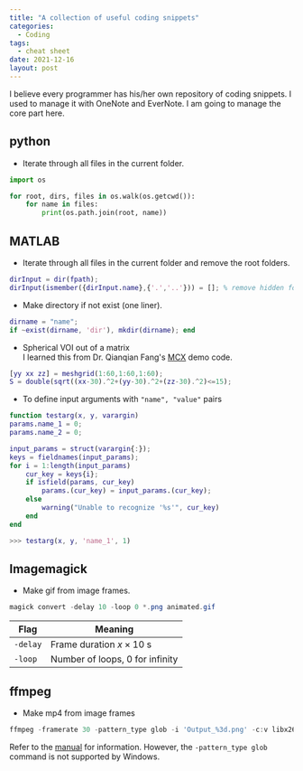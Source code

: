 ```yaml
---
title: "A collection of useful coding snippets"
categories:
  - Coding
tags:
  - cheat sheet
date: 2021-12-16
layout: post
---
```


I believe every programmer has his/her own repository of coding snippets. I used to manage it with OneNote and EverNote. I am going to manage the core part here.

## python

- Iterate through all files in the current folder.

```python
import os

for root, dirs, files in os.walk(os.getcwd()):
    for name in files:
        print(os.path.join(root, name))
```

## MATLAB

- Iterate through all files in the current folder and remove the root folders.

```matlab
dirInput = dir(fpath);
dirInput(ismember({dirInput.name},{'.','..'})) = []; % remove hidden folder
```

- Make directory if not exist (one liner).

```matlab
dirname = "name";
if ~exist(dirname, 'dir'), mkdir(dirname); end
```

- Spherical VOI out of a matrix\
I learned this from Dr. Qianqian Fang's [MCX](http://mcx.space/) demo code.

```matlab
[yy xx zz] = meshgrid(1:60,1:60,1:60);
S = double(sqrt((xx-30).^2+(yy-30).^2+(zz-30).^2)<=15);
```

- To define input arguments with `"name", "value"` pairs

```matlab
function testarg(x, y, varargin)
params.name_1 = 0;
params.name_2 = 0;

input_params = struct(varargin{:});
keys = fieldnames(input_params);
for i = 1:length(input_params)
    cur_key = keys{i};
    if isfield(params, cur_key)
        params.(cur_key) = input_params.(cur_key); 
    else
        warning("Unable to recognize '%s'", cur_key)
    end
end
```

```matlab
>>> testarg(x, y, 'name_1', 1)
```

## Imagemagick

- Make gif from image frames.

```powershell
magick convert -delay 10 -loop 0 *.png animated.gif
```

| Flag | Meaning |
| ---  |   ---   |
| `-delay` | Frame duration $x \times 10$ s |
| `-loop`  | Number of loops, 0 for infinity |

## ffmpeg

- Make mp4 from image frames

```powershell
ffmpeg -framerate 30 -pattern_type glob -i 'Output_%3d.png' -c:v libx264 -pix_fmt yuv420p out.mp4
```

Refer to the [manual](https://ffmpeg.org/ffmpeg-formats.html#image2-1) for information. However, the `-pattern_type glob` command is not supported by Windows.
